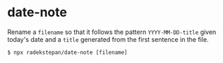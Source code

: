 # date-note

Rename a `filename` so that it follows the pattern `YYYY-MM-DD-title` given today's date and a `title` generated from the first sentence in the file.

```
$ npx radekstepan/date-note [filename]
```

